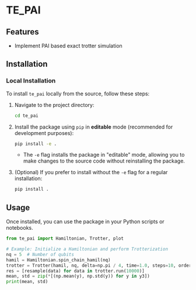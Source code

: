 # TE_PAI

## Features

- Implement PAI based exact trotter simulation

## Installation

### Local Installation

To install `te_pai` locally from the source, follow these steps:

1. Navigate to the project directory:

   ```bash
   cd te_pai
   ```

2. Install the package using `pip` in **editable** mode (recommended for development purposes):

   ```bash
   pip install -e .
   ```

   - The `-e` flag installs the package in "editable" mode, allowing you to make changes to the source code without reinstalling the package.

3. (Optional) If you prefer to install without the `-e` flag for a regular installation:
   ```bash
   pip install .
   ```

## Usage

Once installed, you can use the package in your Python scripts or notebooks.

```python
from te_pai import Hamiltonian, Trotter, plot

# Example: Initialize a Hamiltonian and perform Trotterization
nq = 5  # Number of qubits
hamil = Hamiltonian.spin_chain_hamil(nq)
trotter = Trotter(hamil, nq, delta=np.pi / 4, time=1.0, steps=10, order=2)
res = [resample(data) for data in trotter.run(10000)]
mean, std = zip(*[(np.mean(y), np.std(y)) for y in y3])
print(mean, std)
```

